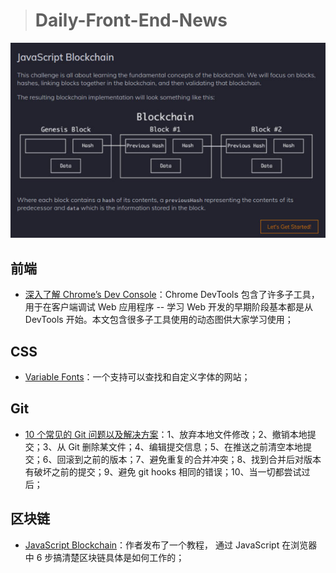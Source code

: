 > # Daily-Front-End-News

[![cover][img]][link]

[img]: https://github.com/fengshangwuqi/Daily-Front-End-News/blob/master/history/2018/07/11/javaScript-blockchain.jpg "JavaScript Blockchain"
[link]: https://www.chainshot.com/challenges/5b3afd70d9f99763e5c4b4fe/

## 前端

- [深入了解 Chrome’s Dev Console](https://www.sitepoint.com/optimization-auditing-a-deep-dive-into-chromes-dev-console/)：Chrome DevTools 包含了许多子工具，用于在客户端调试 Web 应用程序 -- 学习 Web 开发的早期阶段基本都是从 DevTools 开始。本文包含很多子工具使用的动态图供大家学习使用；

## CSS

- [Variable Fonts](https://v-fonts.com/?utm_source=CSS-Weekly&utm_campaign=Issue-320&utm_medium=web)：一个支持可以查找和自定义字体的网站；

## Git

- [10 个常见的 Git 问题以及解决方案](https://dev.to/citizen428/10-common-git-problems-and-how-to-fix-them-234o)：1、放弃本地文件修改；2、撤销本地提交；3、从 Git 删除某文件；4、编辑提交信息；5、在推送之前清空本地提交；6、回滚到之前的版本；7、避免重复的合并冲突；8、找到合并后对版本有破坏之前的提交；9、避免 git hooks 相同的错误；10、当一切都尝试过后；

## 区块链

- [JavaScript Blockchain](https://www.chainshot.com/challenges/5b3afd70d9f99763e5c4b4fe/)：作者发布了一个教程， 通过 JavaScript 在浏览器中 6 步搞清楚区块链具体是如何工作的；
